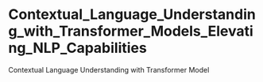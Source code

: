 # Contextual_Language_Understanding_with_Transformer_Models_Elevating_NLP_Capabilities
Contextual Language Understanding with Transformer Model

